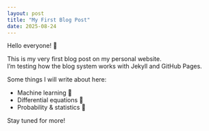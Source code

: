 ```yaml
---
layout: post
title: "My First Blog Post"
date: 2025-08-24
---
```


Hello everyone! 👋  

This is my very first blog post on my personal website.  
I’m testing how the blog system works with Jekyll and GitHub Pages.  

Some things I will write about here:  
- Machine learning 🤖  
- Differential equations 📐  
- Probability & statistics 🎲  

Stay tuned for more!
